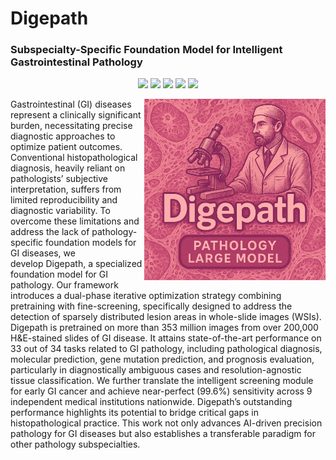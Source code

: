 # Digepath
### Subspecialty-Specific Foundation Model for Intelligent Gastrointestinal Pathology
<p align="center">
  <a href='https://scholar.google.com/citations?user=nDJI-9oAAAAJ&hl=en'>
  <img src='https://img.shields.io/badge/Arxiv-2404.19759-A42C25?style=flat&logo=arXiv&logoColor=A42C25'></a> 
  <a href='https://scholar.google.com/citations?user=nDJI-9oAAAAJ&hl=en'>
  <img src='https://img.shields.io/badge/Paper-PDF-purple?style=flat&logo=arXiv&logoColor=yellow'></a> 
  <a href='https://scholar.google.com/citations?user=nDJI-9oAAAAJ&hl=en'>
  <img src='https://img.shields.io/badge/%F0%9F%A4%97%20Hugging%20Face-Spaces-yellow'></a>
  <a href='https://scholar.google.com/citations?user=nDJI-9oAAAAJ&hl=en'>
  <img src='https://img.shields.io/badge/Project-Page-%23df5b46?style=flat&logo=Google%20chrome&logoColor=%23df5b46'></a> 
  <a href='[[https://github.com/Dai-Wenxun/MotionLCM](https://scholar.google.com/citations?user=nDJI-9oAAAAJ&hl=en)](https://github.com/lingxitong/Digepath)'>
  <img src='https://img.shields.io/badge/GitHub-Code-black?style=flat&logo=github&logoColor=white'></a> 

</p>
<img src="https://github.com/lingxitong/Digepath/blob/main/digelogo.png"  width="290px" align="right" />
Gastrointestinal (GI) diseases represent a clinically significant burden, necessitating precise diagnostic approaches to optimize patient outcomes. Conventional histopathological diagnosis, heavily reliant on pathologists’ subjective interpretation, suffers from limited reproducibility and diagnostic variability. To overcome these limitations and address the lack of pathology-specific foundation models for GI diseases, we develop Digepath, a specialized foundation model for GI pathology. Our framework introduces a dual-phase iterative optimization strategy combining pretraining with fine-screening, specifically designed to address the detection of sparsely distributed lesion areas in whole-slide images (WSIs). Digepath is pretrained on more than 353 million images from over 200,000 H&E-stained slides of GI disease. It attains state-of-the-art performance on 33 out of 34 tasks related to GI pathology, including pathological diagnosis, molecular prediction, gene mutation prediction, and prognosis evaluation, particularly in diagnostically ambiguous cases and resolution-agnostic tissue classification. We further translate the intelligent screening module for early GI cancer and achieve near-perfect (99.6%) sensitivity across 9 independent medical institutions nationwide. Digepath’s outstanding performance highlights its potential to bridge critical gaps in histopathological practice. This work not only advances AI-driven precision pathology for GI diseases but also establishes a transferable paradigm for other pathology subspecialties. 

